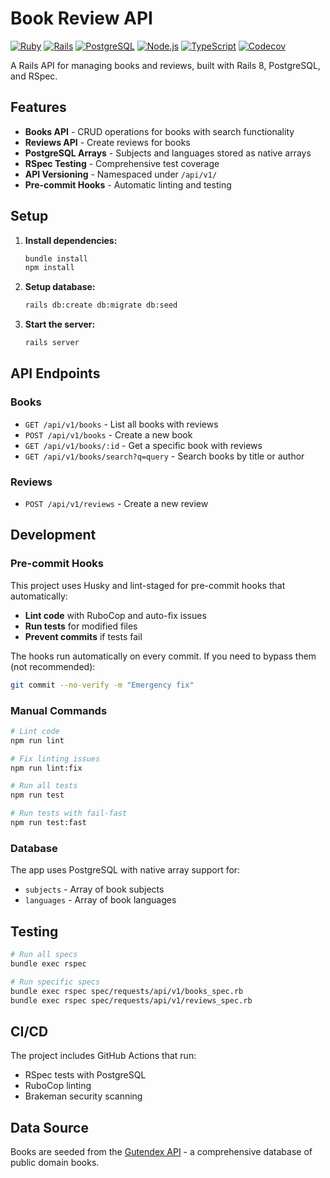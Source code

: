 # Book Review API

[![Ruby](https://img.shields.io/badge/Ruby-3.3+-red.svg)](https://www.ruby-lang.org/)
[![Rails](https://img.shields.io/badge/Rails-8.0+-red.svg)](https://rubyonrails.org/)
[![PostgreSQL](https://img.shields.io/badge/PostgreSQL-15+-blue.svg)](https://www.postgresql.org/)
[![Node.js](https://img.shields.io/badge/Node.js-18+-green.svg)](https://nodejs.org/)
[![TypeScript](https://img.shields.io/badge/TypeScript-5.0+-blue.svg)](https://www.typescriptlang.org/)
[![Codecov](https://codecov.io/gh/stewartc/book-review/branch/main/graph/badge.svg)](https://codecov.io/gh/stewartc/book-review)

A Rails API for managing books and reviews, built with Rails 8, PostgreSQL, and RSpec.

## Features

- **Books API** - CRUD operations for books with search functionality
- **Reviews API** - Create reviews for books
- **PostgreSQL Arrays** - Subjects and languages stored as native arrays
- **RSpec Testing** - Comprehensive test coverage
- **API Versioning** - Namespaced under `/api/v1/`
- **Pre-commit Hooks** - Automatic linting and testing

## Setup

1. **Install dependencies:**
   ```bash
   bundle install
   npm install
   ```

2. **Setup database:**
   ```bash
   rails db:create db:migrate db:seed
   ```

3. **Start the server:**
   ```bash
   rails server
   ```

## API Endpoints

### Books
- `GET /api/v1/books` - List all books with reviews
- `POST /api/v1/books` - Create a new book
- `GET /api/v1/books/:id` - Get a specific book with reviews
- `GET /api/v1/books/search?q=query` - Search books by title or author

### Reviews
- `POST /api/v1/reviews` - Create a new review

## Development

### Pre-commit Hooks

This project uses Husky and lint-staged for pre-commit hooks that automatically:

- **Lint code** with RuboCop and auto-fix issues
- **Run tests** for modified files
- **Prevent commits** if tests fail

The hooks run automatically on every commit. If you need to bypass them (not recommended):

```bash
git commit --no-verify -m "Emergency fix"
```

### Manual Commands

```bash
# Lint code
npm run lint

# Fix linting issues
npm run lint:fix

# Run all tests
npm run test

# Run tests with fail-fast
npm run test:fast
```

### Database

The app uses PostgreSQL with native array support for:
- `subjects` - Array of book subjects
- `languages` - Array of book languages

## Testing

```bash
# Run all specs
bundle exec rspec

# Run specific specs
bundle exec rspec spec/requests/api/v1/books_spec.rb
bundle exec rspec spec/requests/api/v1/reviews_spec.rb
```

## CI/CD

The project includes GitHub Actions that run:
- RSpec tests with PostgreSQL
- RuboCop linting
- Brakeman security scanning

## Data Source

Books are seeded from the [Gutendex API](https://gutendex.com/books/) - a comprehensive database of public domain books.
